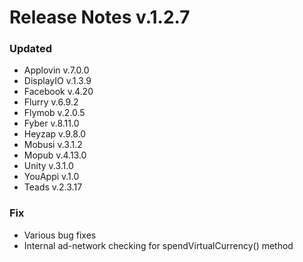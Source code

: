 # Release Notes v.1.2.7

### Updated
* Applovin v.7.0.0
* DisplayIO v.1.3.9
* Facebook v.4.20
* Flurry v.6.9.2
* Flymob v.2.0.5
* Fyber v.8.11.0
* Heyzap v.9.8.0
* Mobusi v.3.1.2
* Mopub v.4.13.0
* Unity v.3.1.0
* YouAppi v.1.0
* Teads v.2.3.17

### Fix
* Various bug fixes
* Internal ad-network checking for spendVirtualCurrency() method